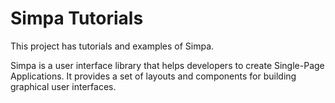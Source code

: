# Simpa Tutorials

This project has tutorials and examples of Simpa.

Simpa is a user interface library that helps developers to create Single-Page Applications. It provides a set of layouts and components for building graphical user interfaces.
